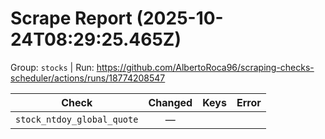 # Scrape Report (2025-10-24T08:29:25.465Z)

Group: `stocks`  |  Run: https://github.com/AlbertoRoca96/scraping-checks-scheduler/actions/runs/18774208547

| Check | Changed | Keys | Error |
|---|:---:|:--|:--|
| `stock_ntdoy_global_quote` | — |  |  |
